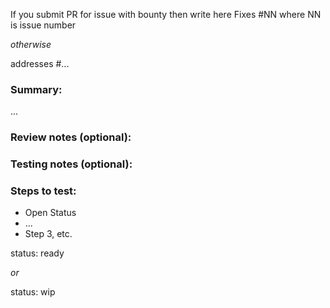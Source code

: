 [comment]: # (Please replace ... with your information. Remove < and >)
[comment]: # (To auto-close issue on merge, please insert the related issue number after # i.e fixes #566)

If you submit PR for issue with bounty then write here Fixes #NN where NN is issue number

*otherwise*

addresses #...

### Summary:

[comment]: # (Summarise the problem and how the pull request solves it)
...

### Review notes (optional):
<!-- (Specify if something in particular should be looked at, or ignored, during review) -->

### Testing notes (optional):
<!-- (Specify if something specific has to be tested, for example upgrade paths) -->

### Steps to test:
- Open Status
- ...
- Step 3, etc.

<!-- (PRs will only be accepted if squashed into single commit.) -->

status: ready

*or*

status: wip

